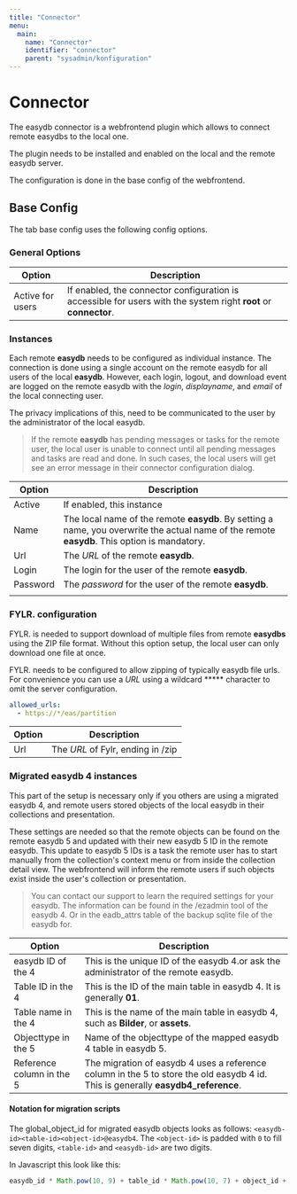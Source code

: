 ```yaml
---
title: "Connector"
menu:
  main:
    name: "Connector"
    identifier: "connector"
    parent: "sysadmin/konfiguration"
---
```


# Connector

The easydb connector is a webfrontend plugin which allows to connect remote easydbs to the local one.

The plugin needs to be installed and enabled on the local and the remote easydb server.

The configuration is done in the base config of the webfrontend.

## Base Config

The tab base config uses the following config options.

### General Options

| Option           | Description                                                  |
| ---------------- | ------------------------------------------------------------ |
| Active for users | If enabled, the connector configuration is accessible for users with the system right **root** or **connector**. |

### Instances

Each remote **easydb** needs to be configured as individual instance. The connection is done using a single account on the remote easydb for all users of the local **easydb**. However, each login, logout, and download event are logged on the remote easydb with the *login*, *displayname*, and *email* of the local connecting user. 

The privacy implications of this, need to be communicated to the user by the administrator of the local easydb.

> If the remote **easydb** has pending messages or tasks for the remote user, the local user is unable to connect until all pending messages and tasks are read and done. In such cases, the local users will get see an error message in their connector configuration dialog.



| Option   | Description                                                  |
| -------- | ------------------------------------------------------------ |
| Active   | If enabled, this instance                                    |
| Name     | The local name of the remote **easydb**. By setting a name, you overwrite the actual name of the remote **easydb**. This option is mandatory. |
| Url      | The *URL* of the remote **easydb**.                          |
| Login    | The login for the user of the remote **easydb**.             |
| Password | The *password* for the user of the remote **easydb**.        |
|          |                                                              |

### FYLR. configuration

FYLR. is needed to support download of multiple files from remote **easydbs** using the ZIP file format. Without this option setup, the local user can only download one file at once.

FYLR. needs to be configured to allow zipping of typically easydb file urls. For convenience you can use a *URL* using a wildcard ***** character to omit the server configuration. 

```yaml
allowed_urls:
  - https://*/eas/partition
```



| Option | Description                       |
| ------ | --------------------------------- |
| Url    | The *URL* of Fylr, ending in /zip |

### Migrated easydb 4 instances

This part of the setup is necessary only if you others are using a migrated easydb 4, and remote users stored objects of the local easydb in their collections and presentation.

These settings are needed so that the remote objects can be found on the remote easydb 5 and updated with their new easydb 5 ID in the remote easydb. This update to easydb 5 IDs is a task the remote user has to start manually from the collection's context menu or from inside the collection detail view. The webfrontend will inform the remote users if such objects exist inside the user's collection or presentation.

> You can contact our support to learn the required settings for your easydb. The information can be found in the /ezadmin tool of the easydb 4.   Or in the eadb_attrs table of the backup sqlite file of the easydb for.

| Option                    | Description                                                  |
| ------------------------- | ------------------------------------------------------------ |
| easydb ID of the 4        | This is the unique ID of the easydb 4.or ask the administrator of the remote easydb. |
| Table ID in the 4         | This is the ID of the main table in easydb 4. It is generally **01**. |
| Table name in the 4       | This is the name of the main table in easydb 4, such as **Bilder**, or **assets**. |
| Objecttype in the 5       | Name of the objecttype of the mapped easydb 4 table in easydb 5. |
| Reference column in the 5 | The migration of easydb 4 uses a reference column in the 5 to store the old easydb 4 id. This is generally **easydb4_reference**. |

#### Notation for migration scripts

The global_object_id for migrated easydb objects looks as follows: ```<easydb-id><table-id><object-id>@easydb4```. The ```<object-id>``` is padded with ```0``` to fill seven digits, ```<table-id>``` and  ```<easydb-id>``` are two digits.

In Javascript this look like this:

```javascript
easydb_id * Math.pow(10, 9) + table_id * Math.pow(10, 7) + object_id + "@easydb4"
```









